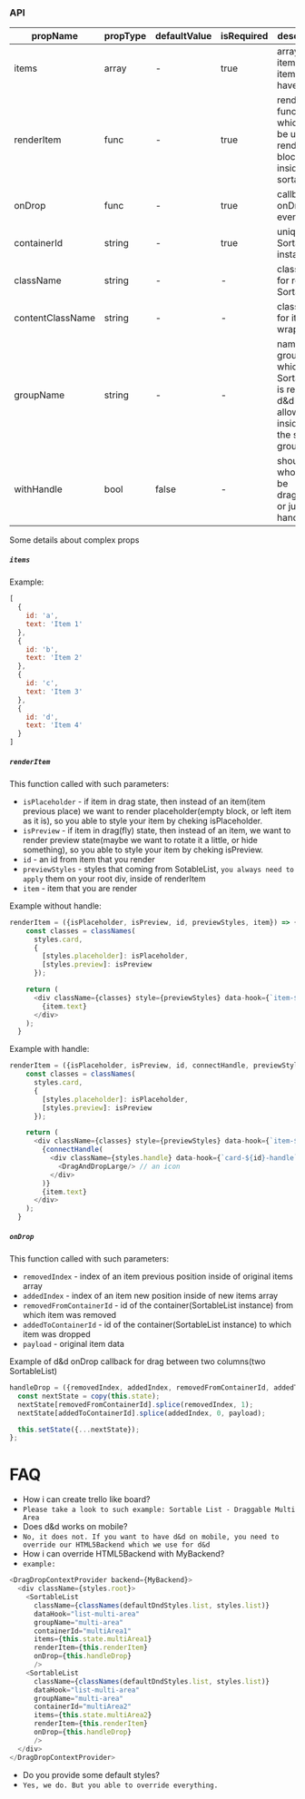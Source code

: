 ### API

| propName         | propType | defaultValue | isRequired | description |
| ---              | ---      | ---          | ---        | ---         |
| items            | array    | -            | true       | array of items, each item should have an id. |
| renderItem       | func     | -            | true       | render function which will be used to render item block inside of sortable list |
| onDrop           | func     | -            | true       | callback for onDrop event |
| containerId      | string   | -            | true       | uniq id of SortableList instance |
| className        | string   | -            | -          | className for root of  SortableList |
| contentClassName | string   | -            | -          | className for items wrapper div |
| groupName        | string   | -            | -          | name of group to which SortableList is related, d&d allowed inside of the same group |
| withHandle       | bool     | false        | -          | should whole item be draggable or just handle on it|

Some details about complex props

##### `items`
Example:
```js
[
  {
    id: 'a',
    text: 'Item 1'
  },
  {
    id: 'b',
    text: 'Item 2'
  },
  {
    id: 'c',
    text: 'Item 3'
  },
  {
    id: 'd',
    text: 'Item 4'
  }
]
```

##### `renderItem`
This function called with such parameters:

- `isPlaceholder` - if item in drag state,
then instead of an item(item previous place)
we want to render placeholder(empty block, or left item as it is), so you able to style your item by cheking isPlaceholder.
- `isPreview` - if item in drag(fly) state,
then instead of an item,
we want to render preview
state(maybe we want to rotate it a little, or hide something),
so you able to style your item by cheking isPreview.
- `id` - an id from item that you render
- `previewStyles` - styles that coming from SotableList, `you always need to apply` them on your root div, inside of renderItem
- `item` - item that you are render

Example without handle:
```js
renderItem = ({isPlaceholder, isPreview, id, previewStyles, item}) => {
    const classes = classNames(
      styles.card,
      {
        [styles.placeholder]: isPlaceholder,
        [styles.preview]: isPreview
      });

    return (
      <div className={classes} style={previewStyles} data-hook={`item-${id}`}>
        {item.text}
      </div>
    );
  }
```

Example with handle:
```js
renderItem = ({isPlaceholder, isPreview, id, connectHandle, previewStyles, item}) => {
    const classes = classNames(
      styles.card,
      {
        [styles.placeholder]: isPlaceholder,
        [styles.preview]: isPreview
      });

    return (
      <div className={classes} style={previewStyles} data-hook={`item-${id}`}>
        {connectHandle(
          <div className={styles.handle} data-hook={`card-${id}-handle`}>
            <DragAndDropLarge/> // an icon
          </div>
        )}
        {item.text}
      </div>
    );
  }
```

##### `onDrop`
This function called with such parameters:

- `removedIndex` - index of an item previous position inside of original items array
- `addedIndex` - index of an item new position inside of new items array
- `removedFromContainerId` - id of the container(SortableList instance) from which item was removed
- `addedToContainerId` - id of the container(SortableList instance) to which item was dropped
- `payload` - original item data

Example of d&d onDrop callback for drag between two columns(two SortableList)

```js
handleDrop = ({removedIndex, addedIndex, removedFromContainerId, addedToContainerId, payload}) => {
  const nextState = copy(this.state);
  nextState[removedFromContainerId].splice(removedIndex, 1);
  nextState[addedToContainerId].splice(addedIndex, 0, payload);

  this.setState({...nextState});
};
```

# FAQ
- How i can create trello like board?
- `Please take a look to such example: Sortable List - Draggable Multi Area`
- Does d&d works on mobile?
- `No, it does not. If you want to have d&d on mobile, you need to override our HTML5Backend which we use for d&d`
- How i can override HTML5Backend with MyBackend?
- `example:`
```js
<DragDropContextProvider backend={MyBackend}>
  <div className={styles.root}>
    <SortableList
      className={classNames(defaultDndStyles.list, styles.list)}
      dataHook="list-multi-area"
      groupName="multi-area"
      containerId="multiArea1"
      items={this.state.multiArea1}
      renderItem={this.renderItem}
      onDrop={this.handleDrop}
      />
    <SortableList
      className={classNames(defaultDndStyles.list, styles.list)}
      dataHook="list-multi-area"
      groupName="multi-area"
      containerId="multiArea2"
      items={this.state.multiArea2}
      renderItem={this.renderItem}
      onDrop={this.handleDrop}
      />
  </div>
</DragDropContextProvider>
```
- Do you provide some default styles?
- `Yes, we do. But you able to override everything.`

